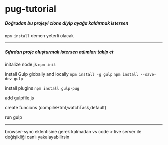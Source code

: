 # pug-tutorial

<h5>Doğrudan bu projeyi clone diyip ayağa kaldırmak istersen</h5>
<code>npm install</code> demen yeterli olacak

<hr/>
 
<h5>Sıfırdan proje oluşturmak istersen adımları takip et</h5>
initalize node js
<code>npm init</code>

install Gulp globally and locally
<code>npm install -g gulp</code>
<code>npm install --save-dev gulp</code>

install plugins
<code>npm install gulp-pug</code>

add gulpfile.js

create funcions (compileHtml,watchTask,default)

run gulp

<hr/>

browser-sync eklentisine gerek kalmadan vs code > live server ile değişikliği canlı yakalayabilirsin
